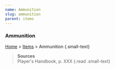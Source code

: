 ```yaml
---
name: Ammunition
slug: ammunition
parent: items
---
```

### Ammunition
[Home](home) > [Items](items) > Ammunition {.small-text}



> **Sources** <br/>
> Player's Handbook, p. XXX
{.read .small-text}
